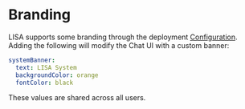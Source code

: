 # Branding

LISA supports some branding through the deployment [Configuration](/config/configuration). Adding the following
will modify the Chat UI with a custom banner:

```yaml
systemBanner:
  text: LISA System
  backgroundColor: orange
  fontColor: black
```

These values are shared across all users.


